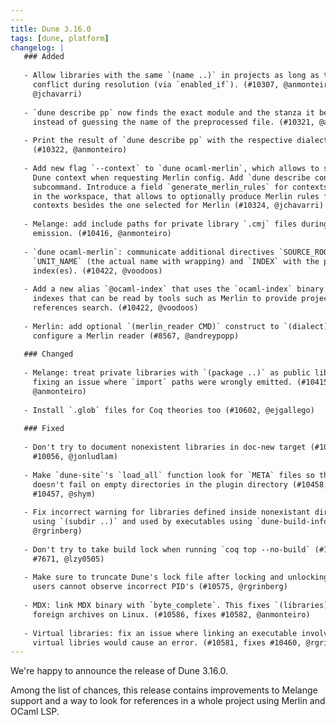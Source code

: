 ```yaml
---
---
title: Dune 3.16.0
tags: [dune, platform]
changelog: |
   ### Added
   
   - Allow libraries with the same `(name ..)` in projects as long as they don't
     conflict during resolution (via `enabled_if`). (#10307, @anmonteiro,
     @jchavarri)
   
   - `dune describe pp` now finds the exact module and the stanza it belongs to,
     instead of guessing the name of the preprocessed file. (#10321, @anmonteiro)
   
   - Print the result of `dune describe pp` with the respective dialect printer.
     (#10322, @anmonteiro)
   
   - Add new flag `--context` to `dune ocaml-merlin`, which allows to select a
     Dune context when requesting Merlin config. Add `dune describe contexts`
     subcommand. Introduce a field `generate_merlin_rules` for contexts declared
     in the workspace, that allows to optionally produce Merlin rules for other
     contexts besides the one selected for Merlin (#10324, @jchavarri)
   
   - Melange: add include paths for private library `.cmj` files during JS
     emission. (#10416, @anmonteiro)
   
   - `dune ocaml-merlin`: communicate additional directives `SOURCE_ROOT`,
     `UNIT_NAME` (the actual name with wrapping) and `INDEX` with the paths to the
     index(es). (#10422, @voodoos)
   
   - Add a new alias `@ocaml-index` that uses the `ocaml-index` binary to generate
     indexes that can be read by tools such as Merlin to provide project-wide
     references search. (#10422, @voodoos)
   
   - Merlin: add optional `(merlin_reader CMD)` construct to `(dialect)` stanza to
     configure a Merlin reader (#8567, @andreypopp)
   
   ### Changed
   
   - Melange: treat private libraries with `(package ..)` as public libraries,
     fixing an issue where `import` paths were wrongly emitted. (#10415,
     @anmonteiro)
   
   - Install `.glob` files for Coq theories too (#10602, @ejgallego)
   
   ### Fixed
   
   - Don't try to document nonexistent libraries in doc-new target (#10319, fixes
     #10056, @jonludlam)
   
   - Make `dune-site`'s `load_all` function look for `META` files so that it
     doesn't fail on empty directories in the plugin directory (#10458, fixes
     #10457, @shym)
   
   - Fix incorrect warning for libraries defined inside nonexistant directories
     using `(subdir ..)` and used by executables using `dune-build-info` (#10525,
     @rgrinberg)
   
   - Don't try to take build lock when running `coq top --no-build` (#10547, fixes
     #7671, @lzy0505)
   
   - Make sure to truncate Dune's lock file after locking and unlocking so that
     users cannot observe incorrect PID's (#10575, @rgrinberg)
   
   - MDX: link MDX binary with `byte_complete`. This fixes `(libraries)` with
     foreign archives on Linux. (#10586, fixes #10582, @anmonteiro)
   
   - Virtual libraries: fix an issue where linking an executable involving several
     virtual libries would cause an error. (#10581, fixes #10460, @rgrinberg)
---
```


We're happy to announce the release of Dune 3.16.0.

Among the list of chances, this release contains improvements to Melange
support and a way to look for references in a whole project using Merlin and
OCaml LSP.
